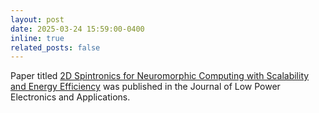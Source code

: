 ```yaml
---
layout: post
date: 2025-03-24 15:59:00-0400
inline: true
related_posts: false
---
```


Paper titled [2D Spintronics for Neuromorphic Computing with Scalability and Energy Efficiency](https://www.mdpi.com/2079-9268/15/2/16) was published in the Journal of Low Power Electronics and Applications.
